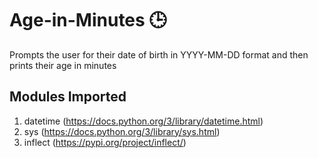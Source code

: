# Age-in-Minutes 🕒
Prompts the user for their date of birth in YYYY-MM-DD format and then prints their age in minutes

## Modules Imported
1. datetime (https://docs.python.org/3/library/datetime.html)
2. sys (https://docs.python.org/3/library/sys.html)
3. inflect (https://pypi.org/project/inflect/)
